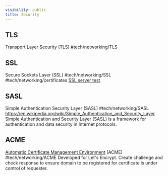 ```yaml
---
visibility: public
title: Security
---
```

## TLS

Transport Layer Security (TLS) #tech/networking/TLS

## SSL

Secure Sockets Layer (SSL) #tech/networking/SSL #tech/networking/certificates
[SSL server test](https://www.ssllabs.com/ssltest/analyze.html)

## SASL

Simple Authentication Security Layer (SASL) #tech/networking/SASL
<https://en.wikipedia.org/wiki/Simple_Authentication_and_Security_Layer>
Simple Authentication and Security Layer (SASL) is a framework for authentication and data security in Internet protocols.

## ACME

[Automatic Certificate Management Environment](https://en.wikipedia.org/wiki/Automatic_Certificate_Management_Environment) (ACME) #tech/networking/ACME
Developed for Let's Encrypt. Create challenge and check response to ensure domain to be registered for certificate is under control of requester.
